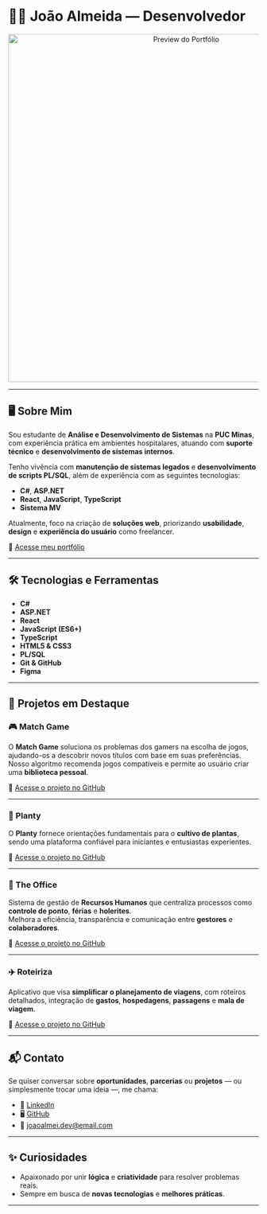 # 🧑‍💻 João Almeida — Desenvolvedor

<p align="center">
  <img src="/assets/black.gif" alt="Preview do Portfólio" width="700" />
</p>

---

## 🖥️ Sobre Mim

Sou estudante de **Análise e Desenvolvimento de Sistemas** na **PUC Minas**, com experiência prática em ambientes hospitalares, atuando com **suporte técnico** e **desenvolvimento de sistemas internos**.

Tenho vivência com **manutenção de sistemas legados** e **desenvolvimento de scripts PL/SQL**, além de experiência com as seguintes tecnologias:

- **C#**, **ASP.NET**
- **React**, **JavaScript**, **TypeScript**
- **Sistema MV**

Atualmente, foco na criação de **soluções web**, priorizando **usabilidade**, **design** e **experiência do usuário** como freelancer.

🔗 [Acesse meu portfólio](https://joaoalmei.github.io/portfolio/)

---

## 🛠️ Tecnologias e Ferramentas

- **C#**  
- **ASP.NET**  
- **React**  
- **JavaScript (ES6+)**  
- **TypeScript**  
- **HTML5 & CSS3**  
- **PL/SQL**  
- **Git & GitHub**  
- **Figma**  

---

## 💼 Projetos em Destaque

### 🎮 Match Game  
O **Match Game** soluciona os problemas dos gamers na escolha de jogos, ajudando-os a descobrir novos títulos com base em suas preferências.  
Nosso algoritmo recomenda jogos compatíveis e permite ao usuário criar uma **biblioteca pessoal**.
  
🔗 [Acesse o projeto no GitHub](https://github.com/joaoalmei/pmv-ads-2023-2-e2-proj-int-t2-match-game)

---

### 🌱 Planty  
O **Planty** fornece orientações fundamentais para o **cultivo de plantas**, sendo uma plataforma confiável para iniciantes e entusiastas experientes.  

🔗 [Acesse o projeto no GitHub](https://github.com/joaoalmei/pmv-ads-2023-1-e1-proj-web-t1-projeto-cultivo-de-plantas)

---

### 🏢 The Office  
Sistema de gestão de **Recursos Humanos** que centraliza processos como **controle de ponto**, **férias** e **holerites**.  
Melhora a eficiência, transparência e comunicação entre **gestores** e **colaboradores**.  

🔗 [Acesse o projeto no GitHub](https://github.com/joaoalmei/pmv-ads-2024-2-e4-proj-infra-t5-the-office-1)

---

### ✈️ Roteiriza  
Aplicativo que visa **simplificar o planejamento de viagens**, com roteiros detalhados, integração de **gastos**, **hospedagens**, **passagens** e **mala de viagem**.  

🔗 [Acesse o projeto no GitHub](https://github.com/joaoalmei/pmv-ads-2024-1-e3-proj-mov-t7-roteiriza)

---

## 📬 Contato

Se quiser conversar sobre **oportunidades**, **parcerias** ou **projetos** — ou simplesmente trocar uma ideia —, me chama:

- 💼 [LinkedIn](https://linkedin.com/in/joaoalmei)  
- 🖥️ [GitHub](https://github.com/joaoalmei)  
- 📧 joaoalmei.dev@email.com  

---

## ✨ Curiosidades

- Apaixonado por unir **lógica** e **criatividade** para resolver problemas reais.  
- Sempre em busca de **novas tecnologias** e **melhores práticas**.  

---

